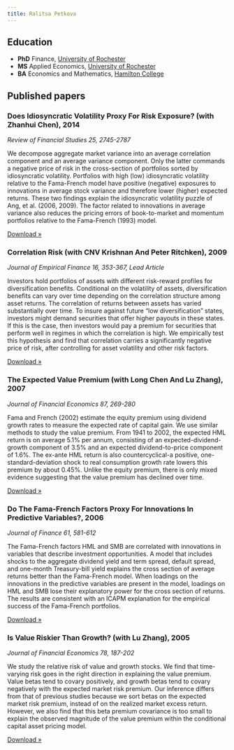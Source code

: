 ```yaml
---
title: Ralitsa Petkova
---
```


## Education

- **PhD** Finance, [University of Rochester](http://www.rochester.edu/)
- **MS** Applied Economics, [University of Rochester](http://www.rochester.edu/)
- **BA** Economics and Mathematics, [Hamilton College](http://www.hamilton.edu/)

## Published papers

### Does Idiosyncratic Volatility Proxy For Risk Exposure? (with Zhanhui Chen), 2014

*Review of Financial Studies 25, 2745-2787*

We decompose aggregate market variance into an average correlation component and an average variance component. Only the latter commands a negative price of risk in the cross-section of portfolios sorted by idiosyncratic volatility. Portfolios with high (low) idiosyncratic volatility relative to the Fama-French model have positive (negative) exposures to innovations in average stock variance and therefore lower (higher) expected returns. These two findings explain the idiosyncratic volatility puzzle of Ang, et al. (2006, 2009). The factor related to innovations in average variance also reduces the pricing errors of book-to-market and momentum portfolios relative to the Fama-French (1993) model.

[Download »](/papers/Does_Idiosyncratic_Volatility_Proxy_for_Risk_Exposure-Chen-Petkova.pdf)

### Correlation Risk (with CNV Krishnan And Peter Ritchken), 2009

*Journal of Empirical Finance 16, 353-367, Lead Article*

Investors hold portfolios of assets with different risk-reward profiles for diversification benefits. Conditional on the volatility of assets, diversification benefits can vary over time depending on the correlation structure among asset returns. The correlation of returns between assets has varied substantially over time. To insure against future “low diversification” states, investors might demand securities that offer higher payouts in these states. If this is the case, then investors would pay a premium for securities that perform well in regimes in which the correlation is high. We empirically test this hypothesis and find that correlation carries a significantly negative price of risk, after controlling for asset volatility and other risk factors.

[Download »](/papers/JEF-correlation_risk.pdf)

### The Expected Value Premium (with Long Chen And Lu Zhang), 2007

*Journal of Financial Economics 87, 269-280*

Fama and French (2002) estimate the equity premium using dividend growth rates to measure the expected rate of capital gain. We use similar methods to study the value premium. From 1941 to 2002, the expected HML return is on average 5.1% per annum, consisting of an expected-dividend-growth component of 3.5% and an expected dividend-to-price component of 1.6%. The ex-ante HML return is also countercyclical-a positive, one-standard-deviation shock to real consumption growth rate lowers this premium by about 0.45%. Unlike the equity premium, there is only mixed evidence suggesting that the value premium has declined over time.

[Download &raquo;](/papers/JFE-the_expected_value_premium-chen_petkova_zhang-2007_april.pdf)

### Do The Fama-French Factors Proxy For Innovations In Predictive Variables?, 2006

*Journal of Finance 61, 581-612*

The Fama-French factors HML and SMB are correlated with innovations in variables that describe investment opportunities. A model that includes shocks to the aggregate dividend yield and term spread, default spread, and one-month Treasury-bill yield explains the cross section of average returns better than the Fama-French model. When loadings on the innovations in the predictive variables are present in the model, loadings on HML and SMB lose their explanatory power for the cross section of returns. The results are consistent with an ICAPM explanation for the empirical success of the Fama-French portfolios.

[Download &raquo;](/papers/JF-do_the_fama_french_factors_proxy_for_innovations_in_predictive_variables-petkova-2006_april.pdf)

### Is Value Riskier Than Growth? (with Lu Zhang), 2005

*Journal of Financial Economics 78, 187-202*

We study the relative risk of value and growth stocks. We find that time-varying risk goes in the right direction in explaining the value premium. Value betas tend to covary positively, and growth betas tend to covary negatively with the expected market risk premium. Our inference differs from that of previous studies because we sort betas on the expected market risk premium, instead of on the realized market excess return. However, we also find that this beta premium covariance is too small to explain the observed magnitude of the value premium within the conditional capital asset pricing model.

[Download &raquo;](/papers/JFE-is_value_riskier_than_growth-petkova_zhang-2005_june.pdf)

&nbsp;

&nbsp;